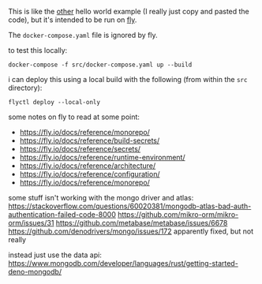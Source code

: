 This is like the [other](https://github.com/deer/deno_examples/tree/main/docker/hello_world) hello world example (I really just copy and pasted the code), but it's intended to be run on [fly](https://fly.io/).

The `docker-compose.yaml` file is ignored by fly.

to test this locally:
```
docker-compose -f src/docker-compose.yaml up --build
```

i can deploy this using a local build with the following (from within the `src` directory):
```
flyctl deploy --local-only
```

some notes on fly to read at some point:
* https://fly.io/docs/reference/monorepo/
* https://fly.io/docs/reference/build-secrets/
* https://fly.io/docs/reference/secrets/
* https://fly.io/docs/reference/runtime-environment/
* https://fly.io/docs/reference/architecture/
* https://fly.io/docs/reference/configuration/
* https://fly.io/docs/reference/monorepo/


some stuff isn't working with the mongo driver and atlas:
https://stackoverflow.com/questions/60020381/mongodb-atlas-bad-auth-authentication-failed-code-8000
https://github.com/mikro-orm/mikro-orm/issues/31
https://github.com/metabase/metabase/issues/6678
https://github.com/denodrivers/mongo/issues/172 apparently fixed, but not really

instead just use the data api:
https://www.mongodb.com/developer/languages/rust/getting-started-deno-mongodb/
